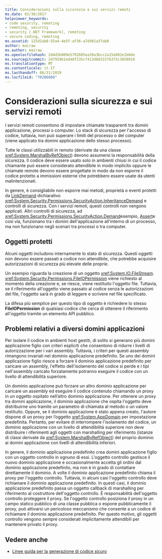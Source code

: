 ```yaml
---
title: Considerazioni sulla sicurezza e sui servizi remoti
ms.date: 03/30/2017
helpviewer_keywords:
- code security, remoting
- remoting, security
- security [.NET Framework], remoting
- secure coding, remoting
ms.assetid: 125d2ab8-55a4-4e5f-af36-a7d401a37ab0
author: mairaw
ms.author: mairaw
ms.openlocfilehash: 2d4d3b009e5792685ea39a3bcc2a15e082e1b8de
ms.sourcegitcommit: 2d792961ed48f235cf413d6031576373c3050918
ms.translationtype: MT
ms.contentlocale: it-IT
ms.lasthandoff: 08/31/2019
ms.locfileid: "70206088"
---
```

# <a name="security-and-remoting-considerations"></a>Considerazioni sulla sicurezza e sui servizi remoti
I servizi remoti consentono di impostare chiamate trasparenti tra domini applicazione, processi o computer. Lo stack di sicurezza per l'accesso di codice, tuttavia, non può superare i limiti del processo o del computer (viene applicato tra domini applicazione dello stesso processo).  
  
 Tutte le classi utilizzabili in remoto (derivate da una classe <xref:System.MarshalByRefObject>) devono assumersi la responsabilità della sicurezza. Il codice deve essere usato solo in ambienti chiusi in cui il codice chiamante può essere considerato attendibile in modo implicito oppure le chiamate remote devono essere progettate in modo da non esporre il codice protetto a immissioni esterne che potrebbero essere usate da utenti malintenzionati.  
  
 In genere, è consigliabile non esporre mai metodi, proprietà o eventi protetti da [LinkDemand](link-demands.md) dichiarativo <xref:System.Security.Permissions.SecurityAction.InheritanceDemand> e controlli di sicurezza. Con i servizi remoti, questi controlli non vengono applicati. Altri controlli di sicurezza, ad <xref:System.Security.Permissions.SecurityAction.Demand>esempio, [Assert](using-the-assert-method.md)e così via, funzionano tra i domini dell'applicazione all'interno di un processo, ma non funzionano negli scenari tra processi o tra computer.  
  
## <a name="protected-objects"></a>Oggetti protetti  
 Alcuni oggetti includono internamente lo stato di sicurezza. Questi oggetti non devono essere passati a codice non attendibile, che potrebbe acquisire autorizzazioni di sicurezza più elevate delle proprie.  
  
 Un esempio riguarda la creazione di un oggetto <xref:System.IO.FileStream>. <xref:System.Security.Permissions.FileIOPermission> viene richiesto al momento della creazione e, se riesce, viene restituito l'oggetto file. Tuttavia, se il riferimento all'oggetto viene passato al codice senza le autorizzazioni del file, l'oggetto sarà in grado di leggere e scrivere nel file specificato.  
  
 La difesa più semplice per questo tipo di oggetto è richiedere lo stesso **FileIOPermission** di qualsiasi codice che cerca di ottenere il riferimento all'oggetto tramite un elemento API pubblico.  
  
## <a name="application-domain-crossing-issues"></a>Problemi relativi a diversi domini applicazioni  
 Per isolare il codice in ambienti host gestiti, di solito si generano più domini applicazione figlio con criteri espliciti che consentono di ridurre i livelli di autorizzazione per i vari assembly. Tuttavia, i criteri per questi assembly rimangono invariati nel dominio applicazione predefinito. Se uno dei domini applicazione figlio riesce a forzare il dominio applicazione predefinito per caricare un assembly, l'effetto dell'isolamento del codice si perde e i tipi nell'assembly caricato forzatamente potranno eseguire il codice con un livello di attendibilità superiore.  
  
 Un dominio applicazione può forzare un altro dominio applicazione per caricare un assembly ed eseguire il codice contenuto chiamando un proxy in un oggetto ospitato nell’altro dominio applicazione. Per ottenere un proxy tra domini applicazione, il dominio applicazione che ospita l'oggetto deve distribuirne uno tramite un parametro di chiamata al metodo o un valore restituito. Oppure, se il dominio applicazione è stato appena creato, l'autore dispone di un proxy per l’oggetto <xref:System.AppDomain> per impostazione predefinita. Pertanto, per evitare di interrompere l'isolamento del codice, un dominio applicazione con un livello di attendibilità superiore non deve distribuire i riferimenti agli oggetti con marshalling per riferimento (istanze di classi derivate da <xref:System.MarshalByRefObject>) del proprio dominio ai domini applicazione con livelli di attendibilità inferiori.  
  
 In genere, il dominio applicazione predefinito crea domini applicazione figlio con un oggetto controllo in ognuno di essi. L'oggetto controllo gestisce il nuovo dominio applicazione e occasionalmente accetta gli ordini dal dominio applicazione predefinito, ma non è in grado di contattare direttamente il dominio. A volte il dominio applicazione predefinito chiama il proxy per l'oggetto controllo. Tuttavia, in alcuni casi l'oggetto controllo deve richiamare il dominio applicazione predefinito. In questi casi, il dominio applicazione predefinito passa un oggetto callback di marshalling per riferimento al costruttore dell'oggetto controllo. È responsabilità dell'oggetto controllo proteggere il proxy. Se l'oggetto controllo posiziona il proxy in un campo statico pubblico di una classe pubblica o espone pubblicamente il proxy, può attivarsi un pericoloso meccanismo che consente a un codice di richiamare il dominio applicazione predefinito. Per questo motivo, gli oggetti controllo vengono sempre considerati implicitamente attendibili per mantenere privato il proxy.  
  
## <a name="see-also"></a>Vedere anche

- [Linee guida per la generazione di codice sicuro](../../standard/security/secure-coding-guidelines.md)

